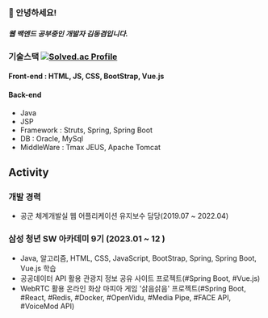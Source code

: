 ### 👋 안녕하세요!
##### 웹 백엔드 공부중인 개발자 김동겸입니다.

### 기술스택 [![Solved.ac Profile](http://mazassumnida.wtf/api/mini/generate_badge?boj=kdg0102)](https://solved.ac/kdg0102/)
#### Front-end : HTML, JS, CSS, BootStrap, Vue.js
#### Back-end
- Java
- JSP
- Framework : Struts, Spring, Spring Boot
- DB : Oracle, MySql
- MiddleWare : Tmax JEUS, Apache Tomcat


## Activity
### 개발 경력
- 공군 체계개발실 웹 어플리케이션 유지보수 담당(2019.07 ~ 2022.04)

### 삼성 청년 SW 아카데미 9기 (2023.01 ~ 12 )
- Java, 알고리즘, HTML, CSS, JavaScript, BootStrap, Spring, Spring Boot, Vue.js 학습
- 공공데이터 API 활용 관광지 정보 공유 사이트 프로젝트(#Spring Boot, #Vue.js)
- WebRTC 활용 온라인 화상 마피아 게임 '삵음삵음' 프로젝트(#Spring Boot, #React, #Redis, #Docker, #OpenVidu, #Media Pipe, #FACE API, #VoiceMod API)

<!--
**Donggyeom/Donggyeom** is a ✨ _special_ ✨ repository because its `README.md` (this file) appears on your GitHub profile.

Here are some ideas to get you started:

- 🔭 I’m currently working on ...
- 🌱 I’m currently learning ...
- 👯 I’m looking to collaborate on ...
- 🤔 I’m looking for help with ...
- 💬 Ask me about ...
- 📫 How to reach me: ...
- 😄 Pronouns: ...
- ⚡ Fun fact: ...
-->
</br>
